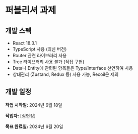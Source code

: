 # 퍼블리셔 과제

## 개발 스펙

- React 18.3.1
- TypeScript 사용 (최신 버전)
- Router 관련 라이브러리 사용
- Tree 라이브러리 사용 불가 (직접 구현)
- Data나 Entity에 관련된 항목들은 Type/Interface 선언하여 사용
- 상태관리 (Zustand, Redux 등) 사용 가능, Recoil은 제외

## 개발 일정

**작업 시작일:** 2024년 6월 18일

**작업자:** [심현정]

**목표 완료일:** 2024년 6월 20일
